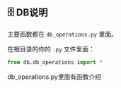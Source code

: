 ## 🗄️ DB说明

主要函数都在 `db_operations.py` 里面。

在根目录的你的 `.py` 文件里面：
```python
from db.db_operations import *
```
db_operations.py里面有函数介绍
